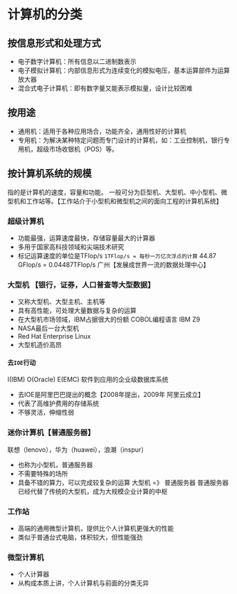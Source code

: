 # 计算机的分类
## 按信息形式和处理方式
* 电子数字计算机：所有信息以二进制数表示
* 电子模拟计算机：内部信息形式为连续变化的模拟电压，基本运算部件为运算放大器
* 混合式电子计算机：即有数字量又能表示模拟量，设计比较困难
## 按用途
* 通用机：适用于各种应用场合，功能齐全，通用性好的计算机
* 专用机：为解决某种特定问题而专门设计的计算机，如：工业控制机，银行专用机，超级市场收银机（POS）等。
## 按计算机系统的规模
指的是计算机的速度，容量和功能。
一般可分为巨型机、大型机、中小型机、微型机和工作站等。【工作站介于小型机和微型机之间的面向工程的计算机系统】

### 超级计算机
* 功能最强，运算速度最快，存储容量最大的计算器
* 多用于国家高科技领域和尖端技术研究
* 标记运算速度的单位是TFlop/s
``1TFlop/s = 每秒一万亿次浮点的计算``
44.87 GFlop/s = 0.04487TFlop/s
广州【发展成世界一流的数据处理中心】
### 大型机 【银行，证券，人口普查等大型数据】
* 又称大型机、大型主机、主机等
* 具有高性能，可处理大量数据与复杂的运算
* 在大型机市场领域，IBM占据很大的份额
COBOL编程语言
IBM Z9
* NASA最后一台大型机
* Red Hat Enterprise Linux
* 大型机造价高昂
#### 去``IOE``行动
I(IBM) O(Oracle) E(EMC)
软件到应用的企业级数据库系统
* 去IOE是阿里巴巴提出的概念【2008年提出，2009年 阿里云成立】
* 代表了高维护费用的存储系统
* 不够灵活，伸缩性弱
### 迷你计算机【普通服务器】
联想（lenovo），华为（huawei），浪潮（inspur）
* 也称为小型机，普通服务器
* 不需要特殊的场所
* 具备不错的算力，可以完成较复杂的运算
大型机 =》 普通服务器
普通服务器已经代替了传统的大型机，成为大规模企业计算的中枢
### 工作站
* 高端的通用微型计算机，提供比个人计算机更强大的性能
* 类似于普通台式电脑，体积较大，但性能强劲
### 微型计算机
* 个人计算器
* 从构成本质上讲，个人计算机与前面的分类无异
